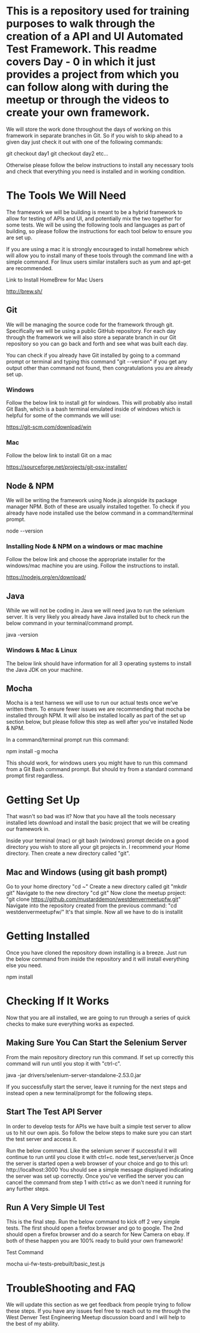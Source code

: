 # This is a repository used for training purposes to walk through the creation of a API and UI Automated Test Framework.  This readme covers Day - 0 in which it just provides a project from which you can follow along with during the meetup or through the videos to create your own framework.

We will store the work done throughout the days of working on this framework in separate branches in Git.  So if you wish to skip ahead to a given day just check it out with one of the following commands:

git checkout day1
git checkout day2 
etc...

Otherwise please follow the below instructions to install any necessary tools and check that everything you need is installed and in working condition.

# The Tools We Will Need

The framework we will be building is meant to be a hybrid framework to allow for testing of APIs and UI, and potentially mix the two together for some tests.  We will be using the following tools and languages as part of building, so please follow the instructions for each tool below to ensure you are set up.

If you are using a mac it is strongly encouraged to install homebrew which will allow you to install many of these tools through the command line with a simple command.  For linux users similar installers such as yum and apt-get are recommended.

Link to Install HomeBrew for Mac Users

http://brew.sh/

## Git

We will be managing the source code for the framework through git.  Specifically we will be using a public GitHub repository.  For each day through the framework we will also store a separate branch in our Git repository so you can go back and forth and see what was built each day.

You can check if you already have Git installed by going to a command prompt or terminal and typing this command "git --version" if you get any output other than command not found, then congratulations you are already set up.

### Windows

Follow the below link to install git for windows.  This will probably also install Git Bash, which is a bash terminal emulated inside of windows which is helpful for some of the commands we will use:

https://git-scm.com/download/win

### Mac

Follow the below link to install Git on a mac

https://sourceforge.net/projects/git-osx-installer/

## Node & NPM

We will be writing the framework using Node.js alongside its package manager NPM.  Both of these are usually installed together.  To check if you already have node installed use the below command in a command/terminal prompt.

node --version

### Installing Node & NPM on a windows or mac machine

Follow the below link and choose the appropriate installer for the windows/mac machine you are using.  Follow the instructions to install.

https://nodejs.org/en/download/

## Java

While we will not be coding in Java we will need java to run the selenium server.  It is very likely you already have Java installed but to check run the below command in your terminal/command prompt.

java -version

### Windows & Mac & Linux

The below link should have information for all 3 operating systems to install the Java JDK on your machine.

## Mocha

Mocha is a test harness we will use to run our actual tests once we've written them.  To ensure fewer issues we are recommending that mocha be installed through NPM.  It will also be installed locally as part of the set up section below, but please follow this step as well after you've installed Node & NPM.

In a command/terminal prompt run this command:

npm install -g mocha

This should work, for windows users you might have to run this command from a Git Bash command prompt.  But should try from a standard command prompt first regardless.

# Getting Set Up

That wasn't so bad was it?  Now that you have all the tools necessary installed lets download and install the basic project that we will be creating our framework in.

Inside your terminal (mac) or git bash (windows) prompt decide on a good directory you wish to store all your git projects in.  I recommend your Home directory.  Then create a new directory called "git".

## Mac and Windows (using git bash prompt)

Go to your home directory
"cd ~"
Create a new directory called git
"mkdir git"
Navigate to the new directory
"cd git"
Now clone the meetup project:
"git clone https://github.com/mustarddemon/westdenvermeetupfw.git"
Navigate into the repository created from the previous command:
"cd westdenvermeetupfw/"
It's that simple.  Now all we have to do is installit

# Getting Installed

Once you have cloned the repository down installing is a breeze.  Just run the below command from inside the repository and it will install everything else you need.

npm install

# Checking If It Works

Now that you are all installed, we are going to run through a series of quick checks to make sure everything works as expected.

## Making Sure You Can Start the Selenium Server

From the main repository directory run this command.  If set up correctly this command will run until you stop it with "ctrl-c".

java -jar drivers/selenium-server-standalone-2.53.0.jar

If you successfully start the server, leave it running for the next steps and instead open a new terminal/prompt for the following steps.

## Start The Test API Server

In order to develop tests for APIs we have built a simple test server to allow us to hit our own apis.  So follow the below steps to make sure you can start the test server and access it.

Run the below command.  Like the selenium server if successful it will continue to run until you close it with ctrl+c.
node test_server/server.js
Once the server is started open a web browser of your choice and go to this url:
http://localhost:3000
You should see a simple message displayed indicating the server was set up correctly.
Once you've verified the server you can cancel the command from step 1 with ctrl+c as we don't need it running for any further steps.

## Run A Very Simple UI Test

This is the final step.  Run the below command to kick off 2 very simple tests.  The first should open a firefox browser and go to google.  The 2nd should open a firefox browser and do a search for New Camera on ebay.  If both of these happen you are 100% ready to build your own framework!

Test Command

mocha ui-fw-tests-prebuilt/basic_test.js

# TroubleShooting and FAQ

We will update this section as we get feedback from people trying to follow these steps.  If you have any issues feel free to reach out to me through the West Denver Test Engineering Meetup discussion board and I will help to the best of my ability.
